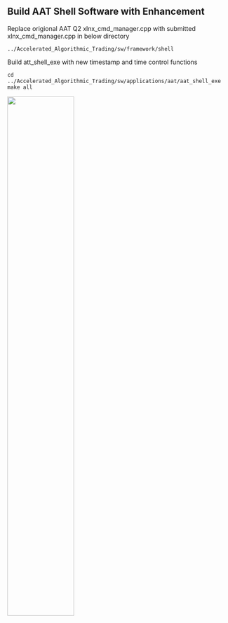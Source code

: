 ## Build AAT Shell Software with Enhancement
Replace origional AAT Q2 xlnx_cmd_manager.cpp with submitted xlnx_cmd_manager.cpp in below directory

    ../Accelerated_Algorithmic_Trading/sw/framework/shell
  
Build att_shell_exe with new timestamp and time control functions

    cd ../Accelerated_Algorithmic_Trading/sw/applications/aat/aat_shell_exe
    make all

<img src="https://user-images.githubusercontent.com/11850122/155716224-b657dfe2-7f4a-4e56-8aab-4fef7bff3ce4.png" width=55%>
